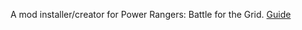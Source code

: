 A mod installer/creator for Power Rangers: Battle for the Grid.
[Guide](https://docs.google.com/document/d/1Nu749_vJc8-3RSFNhf1hTJFZkORgBJAbeGyyYtIsaPU/edit?usp=drive_link)

